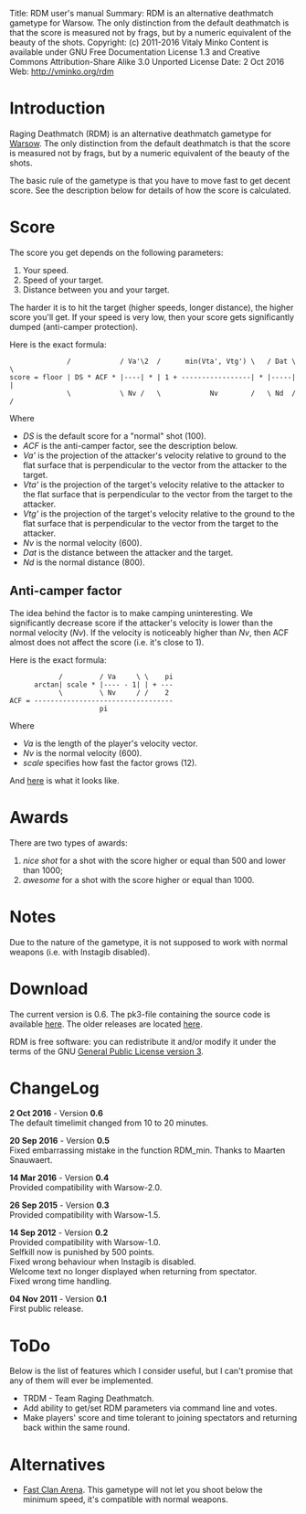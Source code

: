 Title:      RDM user's manual
Summary:    RDM is an alternative deathmatch gametype for Warsow.  The only
            distinction from the default deathmatch is that the score is
            measured not by frags, but by a numeric equivalent of the beauty
            of the shots.
Copyright:  (c) 2011-2016 Vitaly Minko
            Content is available under GNU Free Documentation License 1.3 and
            Creative Commons Attribution-Share Alike 3.0 Unported License
Date:       2 Oct 2016
Web:        http://vminko.org/rdm


Introduction
============

Raging Deathmatch (RDM) is an alternative deathmatch gametype for
[Warsow][wsw]. The only distinction from the default deathmatch is that the
score is measured not by frags, but by a numeric equivalent of the beauty of
the shots.

The basic rule of the gametype is that you have to move fast to get decent
score. See the description below for details of how the score is calculated.


Score
=====

The score you get depends on the following parameters:

1. Your speed.
2. Speed of your target.
3. Distance between you and your target.

The harder it is to hit the target (higher speeds, longer distance), the higher
score you'll get. If your speed is very low, then your score gets significantly
dumped (anti-camper protection).

Here is the exact formula:

                  /            / Va'\2  /      min(Vta', Vtg') \   / Dat \ \
    score = floor | DS * ACF * |----| * | 1 + -----------------| * |-----| |
                  \            \ Nv /   \            Nv        /   \ Nd  / /

Where

* *DS* is the default score for a "normal" shot (100).
* *ACF* is the anti-camper factor, see the description below.
* *Va'* is the projection of the attacker's velocity relative to ground to
  the flat surface that is perpendicular to the vector from the attacker
  to the target.
* *Vta'* is the projection of the target's velocity relative to the attacker to
  the flat surface that is perpendicular to the vector from the target to the
  attacker.
* *Vtg'* is the projection of the target's velocity relative to the ground to
  the flat surface that is perpendicular to the vector from the target to the
  attacker.
* *Nv* is the normal velocity (600).
* *Dat* is the distance between the attacker and the target.
* *Nd* is the normal distance (800).

Anti-camper factor
------------------

The idea behind the factor is to make camping uninteresting. We significantly
decrease score if the attacker's velocity is lower than the normal velocity
(*Nv*). If the velocity is noticeably higher than *Nv*, then ACF almost does
not affect the score (i.e. it's close to 1).

Here is the exact formula:

                /         / Va     \ \    pi 
          arctan| scale * |---- - 1| | + ---  
                \         \ Nv     / /    2  
    ACF = ----------------------------------
                          pi

Where

* *Va* is the length of the player's velocity vector.
* *Nv* is the normal velocity (600).
* *scale* specifies how fast the factor grows (12).

And [here][acf_plot] is what it looks like.


Awards
======

There are two types of awards:

1. *nice shot* for a shot with the score higher or equal than 500 and lower
   than 1000;
2. *awesome* for a shot with the score higher or equal than 1000.


Notes
=====

Due to the nature of the gametype, it is not supposed to work with normal
weapons (i.e. with Instagib disabled).


Download
========

The current version is 0.6. The pk3-file containing the source code is
available [here][dnld_curr]. The older releases are located [here][dnld_old].

RDM is free software: you can redistribute it and/or modify it under the
terms of the GNU [General Public License version 3][gpl3].


ChangeLog
=========

__2 Oct 2016__ - Version __0.6__  
  The default timelimit changed from 10 to 20 minutes.

__20 Sep 2016__ - Version __0.5__  
  Fixed embarrassing mistake in the function RDM_min. Thanks to Maarten
  Snauwaert. 

__14 Mar 2016__ - Version __0.4__  
  Provided compatibility with Warsow-2.0.  

__26 Sep 2015__ - Version __0.3__  
  Provided compatibility with Warsow-1.5.  

__14 Sep 2012__ - Version __0.2__  
  Provided compatibility with Warsow-1.0.  
  Selfkill now is punished by 500 points.  
  Fixed wrong behaviour when Instagib is disabled.  
  Welcome text no longer displayed when returning from spectator.  
  Fixed wrong time handling.

__04 Nov 2011__ - Version __0.1__  
  First public release.


ToDo
====

Below is the list of features which I consider useful, but I can't promise that
any of them will ever be implemented.

* TRDM - Team Raging Deathmatch.
* Add ability to get/set RDM parameters via command line and votes. 
* Make players' score and time tolerant to joining spectators and returning
  back within the same round.


Alternatives
============

* [Fast Clan Arena][fca]. This gametype will not let you shoot below the
  minimum speed, it's compatible with normal weapons.


[wsw]: http://www.warsow.net/
[acf_plot]: http://www.wolframalpha.com/input/?i=plot+%28atan%2812*%28x-1%29%29%2Bpi%2F2%29%2Fpi+from+x%3D0+to+4
[dnld_curr]: /storage/rdm/rdm_06.pk3
[dnld_old]: /storage/rdm/
[gpl3]: http://www.gnu.org/licenses/gpl.html
[fca]: http://forum.picmip.org/forum/thread/12217/1
